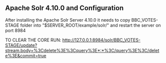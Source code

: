 <h2> Apache Solr 4.10.0 and Configuration </h2>

After installing the Apache Solr Server 4.10.0 it needs to copy BBC_VOTES-STAGE folder into  "$SERVER_ROOT/example/solr/" and restart the server on port 8984

TO CLEAR THE CORE RUN:
http://127.0.0.1:8984/solr/BBC_VOTES-STAGE/update?stream.body=%3Cdelete%3E%3Cquery%3E*:*%3C/query%3E%3C/delete%3E&commit=true

